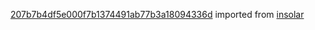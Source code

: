 [207b7b4df5e000f7b1374491ab77b3a18094336d](https://github.com/insolar/insolar/commit/207b7b4df5e000f7b1374491ab77b3a18094336d) imported from [insolar](https://github.com/insolar/insolar)

